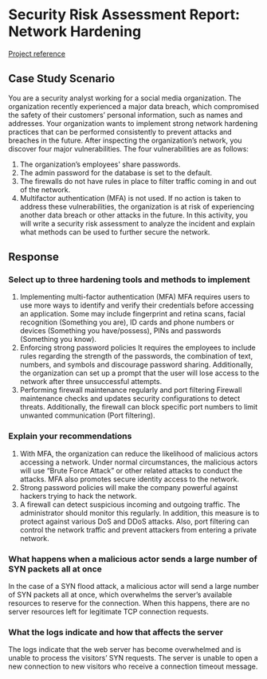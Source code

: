 # Security Risk Assessment Report: Network Hardening
[Project reference](https://www.coursera.org/learn/networks-and-network-security?specialization=google-cybersecurity)

## Case Study Scenario
You are a security analyst working for a social media organization. The organization recently experienced a major data breach, which compromised the safety of their customers’ personal information, such as names and addresses. Your organization wants to implement strong network hardening practices that can be performed consistently to prevent attacks and breaches in the future. 
After inspecting the organization’s network, you discover four major vulnerabilities. The four vulnerabilities are as follows:
1.	The organization’s employees' share passwords.
2.	The admin password for the database is set to the default.
3.	The firewalls do not have rules in place to filter traffic coming in and out of the network.
4.	Multifactor authentication (MFA) is not used. 
If no action is taken to address these vulnerabilities, the organization is at risk of experiencing another data breach or other attacks in the future. 
In this activity, you will write a security risk assessment to analyze the incident and explain what methods can be used to further secure the network.

## Response
### Select up to three hardening tools and methods to implement
1. Implementing multi-factor authentication (MFA)
MFA requires users to use more ways to identify and verify their credentials before accessing an application. Some may include fingerprint and retina scans, facial recognition (Something you are), ID cards and phone numbers or devices (Something you have/possess), PINs and passwords (Something you know).
2. Enforcing strong password policies
It requires the employees to include rules regarding the strength of the passwords, the combination of text, numbers, and symbols and discourage password sharing. Additionally, the organization can set up a prompt that the user will lose access to the network after three unsuccessful attempts.
3. Performing firewall maintenance regularly and port filtering
Firewall maintenance checks and updates security configurations to detect threats. Additionally, the firewall can block specific port numbers to limit unwanted communication (Port filtering).

### Explain your recommendations
1. With MFA, the organization can reduce the likelihood of malicious actors accessing a network. Under normal circumstances, the malicious actors will use “Brute Force Attack” or other related attacks to conduct the attacks. MFA also promotes secure identity access to the network. 
2. Strong password policies will make the company powerful against hackers trying to hack the network. 
3. A firewall can detect suspicious incoming and outgoing traffic. The administrator should monitor this regularly. In addition, this measure is to protect against various DoS and DDoS attacks. Also, port filtering can control the network traffic and prevent attackers from entering a private network.

### What happens when a malicious actor sends a large number of SYN packets all at once
In the case of a SYN flood attack, a malicious actor will send a large number of SYN packets all at once, which overwhelms the server’s available resources to
reserve for the connection. When this happens, there are no server resources left for legitimate TCP connection requests.

### What the logs indicate and how that affects the server
The logs indicate that the web server has become overwhelmed and is unable to process the visitors’ SYN requests. The server is unable to open a new connection to new visitors who receive a connection timeout message.
